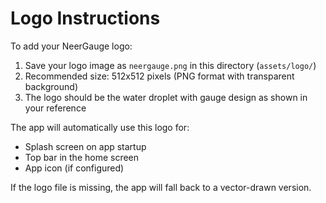 # Logo Instructions

To add your NeerGauge logo:

1. Save your logo image as `neergauge.png` in this directory (`assets/logo/`)
2. Recommended size: 512x512 pixels (PNG format with transparent background)
3. The logo should be the water droplet with gauge design as shown in your reference

The app will automatically use this logo for:
- Splash screen on app startup
- Top bar in the home screen
- App icon (if configured)

If the logo file is missing, the app will fall back to a vector-drawn version.
